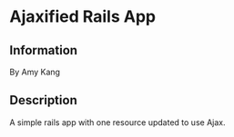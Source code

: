 <h1>Ajaxified Rails App</h1>

<h2>Information</h2>

By Amy Kang

<h2>Description</h2>

A simple rails app with one resource updated to use Ajax.
